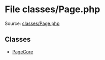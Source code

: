 File classes/Page.php
=========

Source: [classes/Page.php](https://github.com/PrestaShop/PrestaShop/blob/1.5.0.3/classes/Page.php)


Classes
-------

* [PageCore](class.PageCore.md)

